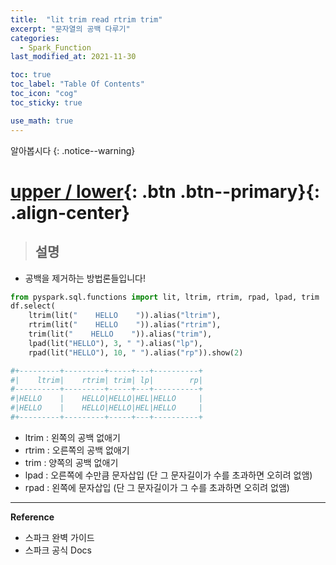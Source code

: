 ```yaml
---
title:  "lit trim read rtrim trim"
excerpt: "문자열의 공백 다루기"
categories:
  - Spark_Function
last_modified_at: 2021-11-30

toc: true
toc_label: "Table Of Contents"
toc_icon: "cog"
toc_sticky: true

use_math: true
---
```


알아봅시다
{: .notice--warning}

# [upper / lower](#link){: .btn .btn--primary}{: .align-center}

> ## 설명

- 공백을 제거하는 방법론들입니다!

```python
from pyspark.sql.functions import lit, ltrim, rtrim, rpad, lpad, trim
df.select(
    ltrim(lit("    HELLO    ")).alias("ltrim"),
    rtrim(lit("    HELLO    ")).alias("rtrim"),
    trim(lit("    HELLO    ")).alias("trim"),
    lpad(lit("HELLO"), 3, " ").alias("lp"),
    rpad(lit("HELLO"), 10, " ").alias("rp")).show(2)

#+---------+---------+-----+---+----------+
#|    ltrim|    rtrim| trim| lp|        rp|
#----------+---------+-----+---+----------+
#|HELLO    |    HELLO|HELLO|HEL|HELLO     |
#|HELLO    |    HELLO|HELLO|HEL|HELLO     |
#+---------+---------+-----+---+----------+

```

- ltrim : 왼쪽의 공백 없애기
- rtrim : 오른쪽의 공백 없애기
- trim : 양쪽의 공백 없애기
- lpad : 오른쪽에 수만큼 문자삽입 (단 그 문자길이가 수를 초과하면 오히려 없앰)
- rpad : 왼쪽에 문자삽입 (단 그 문자길이가 그 수를 초과하면 오히려 없앰)

---

**Reference**

- 스파크 완벽 가이드
- 스파크 공식 Docs

